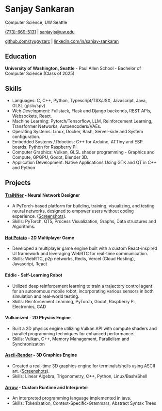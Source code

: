 # Sanjay Sankaran
Computer Science, UW Seattle

[(773)-669-5131](tel:7736695131)  |  [sanjayjs@uw.edu](mailto:sanjayjs@uw.edu)

[github.com/zyugyzarc](https://github.com/zyugyzarc)  |  [linkedin.com/in/sanjay-sankaran](http://linkedin.com/in/sanjay-sankaran)

## Education

**University of Washington, Seattle** - Paul Allen School - Bachelor of Computer Science (Class of 2025)

## Skills

* Languages: C, C++, Python, Typescript/TSX/JSX, Javascript, Java, GLSL (glslc/spv)
* Web Development: Fullstack, Flask and Django backends, REST APIs, Websockets, React.
* Machine Learning: Pytorch/Tensorflow, LLM, Reinforcement Learning, Transformer Networks, Autoencoders/VAEs.
* Operating Systems: Linux, Docker, Bash, Server-side and System configuration.
* Embedded Systems   / Robotics: C++ for Arduino, ATTiny and ESP boards; Python for Raspberry Pi
* Computer Graphics: Vulkan, GLSL shader programming - Graphics and Compute, GPGPU, Godot, Blender 3D.
* Application Development: Native Applications Using GTK and QT in C++ and Python

## Projects

#### [TraiNNer](https://github.com/zyugyzarc/trainner) - Neural Network Designer

  *  A PyTorch-based platform for building, training, visualizing, and testing neural networks, designed to empower users without coding experience. ([Screenshots](https://github.com/zyugyzarc/trainner)).
  * Skills: PyTorch, QT5, Process Visualization, Graphs, Data structures and Algorithms.

#### [Hot Potato](https://github.com/zyugyzarc/hot-potato) - 2D Multiplayer Game
  
  *  Developed a multiplayer game engine built with a custom React-inspired UI framework and leveraging WebRTC for real-time communication.
  * Skills: WebRTC, p2p networks, Redis, Vercel (Cloud Hosting), Javascript, React

#### Eddie - Self-Learning Robot

  * Utilized deep reinforcement learning to train a trajectory control agent for an autonomous mobile robot, incorporating various sensors in both simulation and real-world testing.
  * Skills: Reinforcement Learning, PyTorch, Godot, Raspberry Pi, Electronics, CAD

#### Vulkanized - 2D Physics Engine
  
  * Built a 2D physics engine utilizing Vulkan API with compute shaders and parallel programming techniques for enhanced performance. 
  * Skills: Vulkan, C++, Memory Management, Parallelism and Synchronization

#### [Ascii-Render](https://github.com/zyugyzarc/ascii-render) - 3D Graphics Engine

  * Created a real-time 3D graphics engine for terminals/shells using ASCII art. ([Screenshots](https://github.com/zyugyzarc/ascii-render)).
  * Skills: Linear Algebra, Trigonometry, C++, Python, Linux/Bash/Shell

#### [Arrow](https://github.com/zyugyzarc/arrow) - Custom Runtime and Interpreter

  * An interpreted programming language implemented in java.
  * Skills: Tokenization, Context-Specific-Grammars, Abstract Syntax Trees
